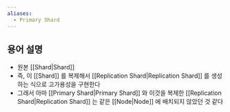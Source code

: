 ```yaml
---
aliases:
  - Primary Shard
---
```

## 용어 설명

- 원본 [[Shard|Shard]]
- 즉, 이 [[Shard]] 를 복제해서 [[Replication Shard|Replication Shard]] 를 생성하는 식으로 고가용성을 구현한다
- 그래서 아마 [[Primary Shard|Primary Shard]] 와 이것을 복제한 [[Replication Shard|Replication Shard]] 는 같은 [[Node|Node]] 에 배치되지 않았던 것 같다